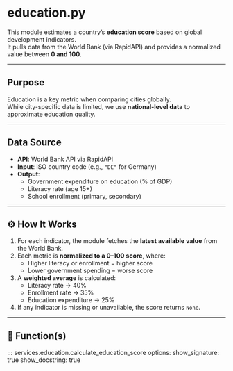 # education.py

This module estimates a country’s **education score** based on global development indicators.  
It pulls data from the World Bank (via RapidAPI) and provides a normalized value between **0 and 100**.

---

## Purpose

Education is a key metric when comparing cities globally.  
While city-specific data is limited, we use **national-level data** to approximate education quality.

---

## Data Source

- **API**: World Bank API via RapidAPI
- **Input**: ISO country code (e.g., `"DE"` for Germany)
- **Output**:
    - Government expenditure on education (% of GDP)
    - Literacy rate (age 15+)
    - School enrollment (primary, secondary)

---

## ⚙️ How It Works

1. For each indicator, the module fetches the **latest available value** from the World Bank.
2. Each metric is **normalized to a 0–100 score**, where:
    - Higher literacy or enrollment = higher score
    - Lower government spending = worse score
3. A **weighted average** is calculated:
    - Literacy rate → 40%
    - Enrollment rate → 35%
    - Education expenditure → 25%
4. If any indicator is missing or unavailable, the score returns `None`.

---

## 📌 Function(s)

::: services.education.calculate_education_score
options:
show_signature: true
show_docstring: true